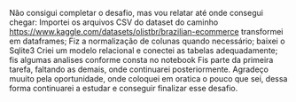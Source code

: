 Não consigui completar o desafio, mas vou relatar até onde consegui chegar:
Importei os arquivos CSV do dataset do caminho https://www.kaggle.com/datasets/olistbr/brazilian-ecommerce
transformei em dataframes;
Fiz a normalização de colunas quando necessário;
baixei o Sqlite3
Criei um modelo relacional e conectei as tabelas adequadamente;
fis algumas analises conforme consta no notebook
Fis parte da primeira tarefa, faltando as demais, onde continuarei posteriormente.
Agradeço muuito pela oportunidade, onde coloquei em oratica o pouco que sei, dessa forma continuarei a estudar e conseguir finalizar esse desafio.
